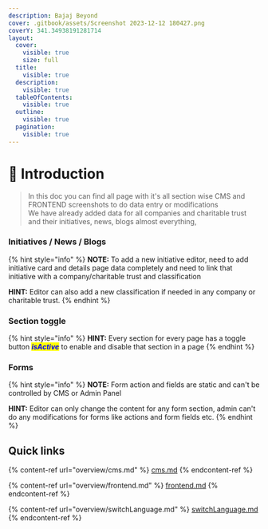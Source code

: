 ```yaml
---
description: Bajaj Beyond
cover: .gitbook/assets/Screenshot 2023-12-12 180427.png
coverY: 341.34938191281714
layout:
  cover:
    visible: true
    size: full
  title:
    visible: true
  description:
    visible: true
  tableOfContents:
    visible: true
  outline:
    visible: true
  pagination:
    visible: true
---
```


# 🚩 Introduction



> In this doc you can find all page with it's all section wise CMS and FRONTEND screenshots to do data entry or modifications\
> We have already added data for all companies and charitable trust and their initiatives, news, blogs almost everything, &#x20;

### Initiatives / News / Blogs

{% hint style="info" %}
**NOTE:** To add a new initiative editor, need to add initiative card and details page data completely and need to link that initiative with a company/charitable trust and classification&#x20;



&#x20;**HINT:** Editor can also add a new classification if needed in any company or charitable trust.
{% endhint %}

### Section toggle

{% hint style="info" %}
**HINT:** Every section for every page has a toggle button _<mark style="color:blue;">**isActive**</mark>_ to enable and disable that section in a page
{% endhint %}

### Forms

{% hint style="info" %}
**NOTE:** Form action and fields are static and can't be controlled by CMS or Admin Panel



**HINT:** Editor can only change the content for any form section, admin can't do any modifications for forms like actions and form fields etc.&#x20;
{% endhint %}

## Quick links

{% content-ref url="overview/cms.md" %}
[cms.md](overview/cms.md)
{% endcontent-ref %}

{% content-ref url="overview/frontend.md" %}
[frontend.md](overview/frontend.md)
{% endcontent-ref %}

{% content-ref url="overview/switchLanguage.md" %}
[switchLanguage.md](overview/switchLanguage.md)
{% endcontent-ref %}
